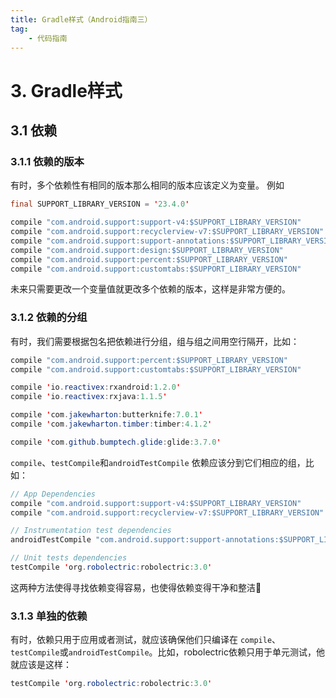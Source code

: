 ```yaml
---
title: Gradle样式（Android指南三）
tag:
    - 代码指南
---
```

# 3. Gradle样式

## 3.1 依赖

### 3.1.1 依赖的版本

有时，多个依赖性有相同的版本那么相同的版本应该定义为变量。 例如

```java
final SUPPORT_LIBRARY_VERSION = '23.4.0'

compile "com.android.support:support-v4:$SUPPORT_LIBRARY_VERSION"
compile "com.android.support:recyclerview-v7:$SUPPORT_LIBRARY_VERSION"
compile "com.android.support:support-annotations:$SUPPORT_LIBRARY_VERSION"
compile "com.android.support:design:$SUPPORT_LIBRARY_VERSION"
compile "com.android.support:percent:$SUPPORT_LIBRARY_VERSION"
compile "com.android.support:customtabs:$SUPPORT_LIBRARY_VERSION"
```
未来只需要更改一个变量值就更改多个依赖的版本，这样是非常方便的。

### 3.1.2 依赖的分组

有时，我们需要根据包名把依赖进行分组，组与组之间用空行隔开，比如：


```java
compile "com.android.support:percent:$SUPPORT_LIBRARY_VERSION"
compile "com.android.support:customtabs:$SUPPORT_LIBRARY_VERSION"

compile 'io.reactivex:rxandroid:1.2.0'
compile 'io.reactivex:rxjava:1.1.5'

compile 'com.jakewharton:butterknife:7.0.1'
compile 'com.jakewharton.timber:timber:4.1.2'

compile 'com.github.bumptech.glide:glide:3.7.0'
```

`compile`、`testCompile`和`androidTestCompile` 依赖应该分到它们相应的组，比如：
```java
// App Dependencies
compile "com.android.support:support-v4:$SUPPORT_LIBRARY_VERSION"
compile "com.android.support:recyclerview-v7:$SUPPORT_LIBRARY_VERSION"

// Instrumentation test dependencies
androidTestCompile "com.android.support:support-annotations:$SUPPORT_LIBRARY_VERSION"

// Unit tests dependencies
testCompile 'org.robolectric:robolectric:3.0'
```
这两种方法使得寻找依赖变得容易，也使得依赖变得干净和整洁🙌


### 3.1.3 单独的依赖

有时，依赖只用于应用或者测试，就应该确保他们只编译在 `compile`、`testCompile`或`androidTestCompile`。比如，robolectric依赖只用于单元测试，他就应该是这样：

```java
testCompile 'org.robolectric:robolectric:3.0'
```
